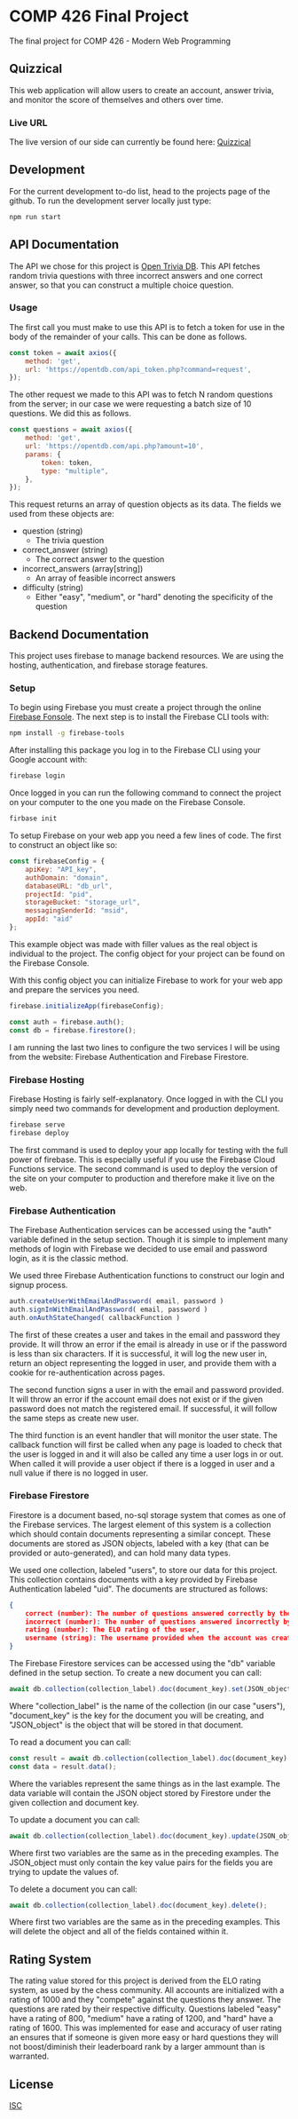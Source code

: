 # COMP 426 Final Project
The final project for COMP 426 - Modern Web Programming

## Quizzical
This web application will allow users to create an account, answer trivia, and monitor the score of themselves and others over time.

### Live URL
The live version of our side can currently be found here: [Quizzical](https://comp426-quizapp.web.app/)

## Development
For the current development to-do list, head to the projects page of the github.
To run the development server locally just type:
```bash
npm run start
```

## API Documentation
The API we chose for this project is [Open Trivia DB](https://opentdb.com/). This API fetches random trivia questions with three incorrect answers and one correct answer, so that you can construct a multiple choice question.

### Usage
The first call you must make to use this API is to fetch a token for use in the body of the remainder of your calls. This can be done as follows.
```javascript
const token = await axios({
    method: 'get',
    url: 'https://opentdb.com/api_token.php?command=request',
});
```
The other request we made to this API was to fetch N random questions from the server; in our case we were requesting a batch size of 10 questions. We did this as follows.
```javascript
const questions = await axios({
    method: 'get',
    url: 'https://opentdb.com/api.php?amount=10',
    params: {
        token: token,
        type: "multiple",
    },
});
```
This request returns an array of question objects as its data. The fields we used from these objects are:
- question (string)
    - The trivia question
- correct_answer (string)
    - The correct answer to the question
- incorrect_answers (array[string])
    - An array of feasible incorrect answers
- difficulty (string)
    - Either "easy", "medium", or "hard" denoting the specificity of the question

## Backend Documentation
This project uses firebase to manage backend resources. We are using the hosting, authentication, and firebase storage features.

### Setup
To begin using Firebase you must create a project through the online [Firebase Fonsole](https://console.firebase.google.com/). The next step is to install the Firebase CLI tools with:
```bash
npm install -g firebase-tools
```
After installing this package you log in to the Firebase CLI using your Google account with:
```bash
firebase login
```

Once logged in you can run the following command to connect the project on your computer to the one you made on the Firebase Console.
```bash
firbase init
```

To setup Firebase on your web app you need a few lines of code. The first to construct an object like so:
```javascript
const firebaseConfig = {
    apiKey: "API_key",
    authDomain: "domain",
    databaseURL: "db_url",
    projectId: "pid",
    storageBucket: "storage_url",
    messagingSenderId: "msid",
    appId: "aid"
};
```
This example object was made with filler values as the real object is individual to the project. The config object for your project can be found on the Firebase Console.

With this config object you can initialize Firebase to work for your web app and prepare the services you need.
```javascript
firebase.initializeApp(firebaseConfig);

const auth = firebase.auth();
const db = firebase.firestore();
```

I am running the last two lines to configure the two services I will be using from the website: Firebase Authentication and Firebase Firestore.

### Firebase Hosting

Firebase Hosting is fairly self-explanatory. Once logged in with the CLI you simply need two commands for development and production deployment.
```bash
firebase serve
firebase deploy
```

The first command is used to deploy your app locally for testing with the full power of firebase. This is especially useful if you use the Firebase Cloud Functions service. The second command is used to deploy the version of the site on your computer to production and therefore make it live on the web.

### Firebase Authentication

The Firebase Authentication services can be accessed using the "auth" variable defined in the setup section. Though it is simple to implement many methods of login with Firebase we decided to use email and password login, as it is the classic method.

We used three Firebase Authentication functions to construct our login and signup process.
```javascript
auth.createUserWithEmailAndPassword( email, password )
auth.signInWithEmailAndPassword( email, password )
auth.onAuthStateChanged( callbackFunction )
```
The first of these creates a user and takes in the email and password they provide. It will throw an error if the email is already in use or if the password is less than six characters. If it is successful, it will log the new user in, return an object representing the logged in user, and provide them with a cookie for re-authentication across pages.

The second function signs a user in with the email and password provided. It will throw an error if the account email does not exist or if the given password does not match the registered email. If successful, it will follow the same steps as create new user.

The third function is an event handler that will monitor the user state. The callback function will first be called when any page is loaded to check that the user is logged in and it will also be called any time a user logs in or out. When called it will provide a user object if there is a logged in user and a null value if there is no logged in user.

### Firebase Firestore

Firestore is a document based, no-sql storage system that comes as one of the Firebase services. The largest element of this system is a collection which should contain documents representing a similar concept. These documents are stored as JSON objects, labeled with a key (that can be provided or auto-generated), and can hold many data types.

We used one collection, labeled "users", to store our data for this project. This collection contains documents with a key provided by Firebase Authentication labeled "uid". The documents are structured as follows:
```JSON
{
    correct (number): The number of questions answered correctly by the user,
    incorrect (number): The number of questions answered incorrectly by the user,
    rating (number): The ELO rating of the user,
    username (string): The username provided when the account was created,
}
```

The Firebase Firestore services can be accessed using the "db" variable defined in the setup section. To create a new document you can call:
```javascript
await db.collection(collection_label).doc(document_key).set(JSON_object);
```
Where "collection_label" is the name of the collection (in our case "users"), "document_key" is the key for the document you will be creating, and "JSON_object" is the object that will be stored in that document.

To read a document you can call:
```javascript
const result = await db.collection(collection_label).doc(document_key).get();
const data = result.data();
```
Where the variables represent the same things as in the last example. The data variable will contain the JSON object stored by Firestore under the given collection and document key.

To update a document you can call:
```javascript
await db.collection(collection_label).doc(document_key).update(JSON_object);
```
Where first two variables are the same as in the preceding examples. The JSON_object must only contain the key value pairs for the fields you are trying to update the values of.

To delete a document you can call:
```javascript
await db.collection(collection_label).doc(document_key).delete();
```
Where first two variables are the same as in the preceding examples. This will delete the object and all of the fields contained within it.

## Rating System
The rating value stored for this project is derived from the ELO rating system, as used by the chess community. All accounts are initialized with a rating of 1000 and they "compete" against the questions they answer. The questions are rated by their respective difficulty. Questions labeled "easy" have a rating of 800, "medium" have a rating of 1200, and "hard" have a rating of 1600. This was implemented for ease and accuracy of user rating an ensures that if someone is given more easy or hard questions they will not boost/diminish their leaderboard rank by a larger ammount than is warranted.

## License
[ISC](https://choosealicense.com/licenses/isc/)